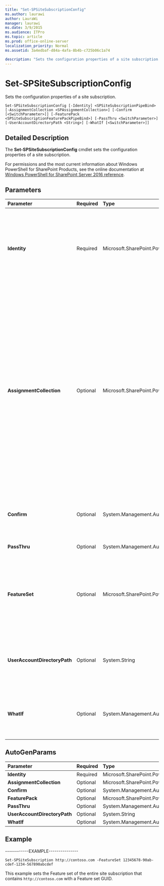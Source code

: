```yaml
---
title: "Set-SPSiteSubscriptionConfig"
ms.author: laurawi
author: LauraWi
manager: laurawi
ms.date: 3/9/2015
ms.audience: ITPro
ms.topic: article
ms.prod: office-online-server
localization_priority: Normal
ms.assetid: 3a4edbaf-d84a-4afa-8b4b-c725b06c1a74

description: "Sets the configuration properties of a site subscription."
---
```


# Set-SPSiteSubscriptionConfig

Sets the configuration properties of a site subscription.
  
```
Set-SPSiteSubscriptionConfig [-Identity] <SPSiteSubscriptionPipeBind> [-AssignmentCollection <SPAssignmentCollection>] [-Confirm [<SwitchParameter>]] [-FeaturePack <SPSiteSubscriptionFeaturePackPipeBind>] [-PassThru <SwitchParameter>] [-UserAccountDirectoryPath <String>] [-WhatIf [<SwitchParameter>]]
```

## Detailed Description

The **Set-SPSiteSubscriptionConfig** cmdlet sets the configuration properties of a site subscription. 
  
For permissions and the most current information about Windows PowerShell for SharePoint Products, see the online documentation at [Windows PowerShell for SharePoint Server 2016 reference](https://go.microsoft.com/fwlink/p/?LinkId=671715).
  
## Parameters

|**Parameter**|**Required**|**Type**|**Description**|
|:-----|:-----|:-----|:-----|
|**Identity** <br/> |Required  <br/> |Microsoft.SharePoint.PowerShell.SPSiteSubscriptionPipeBind  <br/> |Specifies the site subscription configuration to update.  <br/> The type must be a valid GUID, in the form 12345678-90ab-cdef-1234-567890bcdefgh; an SPSite (object or URL) of a site collection that is a member of the site subscription; or an instance of a valid **SiteSubscription** object.  <br/> |
|**AssignmentCollection** <br/> |Optional  <br/> |Microsoft.SharePoint.PowerShell.SPAssignmentCollection  <br/> |Manages objects for the purpose of proper disposal. Use of objects, such as **SPWeb** or **SPSite**, can use large amounts of memory and use of these objects in Windows PowerShell scripts requires proper memory management. Using the **SPAssignment** object, you can assign objects to a variable and dispose of the objects after they are needed to free up memory. When **SPWeb**, **SPSite**, or **SPSiteAdministration** objects are used, the objects are automatically disposed of if an assignment collection or the **Global** parameter is not used.  <br/> > [!NOTE]> When the **Global** parameter is used, all objects are contained in the global store. If objects are not immediately used, or disposed of by using the **Stop-SPAssignment** command, an out-of-memory scenario can occur.           |
|**Confirm** <br/> |Optional  <br/> |System.Management.Automation.SwitchParameter  <br/> |Prompts you for confirmation before executing the command. For more information, type the following command: **get-help about_commonparameters** <br/> |
|**PassThru** <br/> |Optional  <br/> |System.Management.Automation.SwitchParameter  <br/> |Specifies the output object can be passed through the pipeline.  <br/> |
|**FeatureSet** <br/> |Optional  <br/> |Microsoft.SharePoint.PowerShell.SPFeatureSetPipeBind  <br/> |Specifies the feature set that is associated with the site subscription.  <br/> Specifies a null value to clear the current association.  <br/> The type must be a valid GUID, in the form 12345678-90ab-cdef-1234-567890bcdefgh; or an instance of a valid **SPFeatureSet**object.  <br/> |
|**UserAccountDirectoryPath** <br/> |Optional  <br/> |System.String  <br/> |Sets the site user account directory path to a specific organizational unit (OU) that is in the same domain as the site subscription.  <br/> The type must be a name of a distinguished OU; for example, OU=Contoso1, DC=OSGCorp,DC=local.  <br/> |
|**WhatIf** <br/> |Optional  <br/> |System.Management.Automation.SwitchParameter  <br/> |Displays a message that describes the effect of the command instead of executing the command. For more information, type the following command: **get-help about_commonparameters** <br/> |
   
## AutoGenParams

|**Parameter**|**Required**|**Type**|**Description**|
|:-----|:-----|:-----|:-----|
|**Identity** <br/> |Required  <br/> |Microsoft.SharePoint.PowerShell.SPSiteSubscriptionPipeBind  <br/> ||
|**AssignmentCollection** <br/> |Optional  <br/> |Microsoft.SharePoint.PowerShell.SPAssignmentCollection  <br/> ||
|**Confirm** <br/> |Optional  <br/> |System.Management.Automation.SwitchParameter  <br/> ||
|**FeaturePack** <br/> |Optional  <br/> |Microsoft.SharePoint.PowerShell.SPSiteSubscriptionFeaturePackPipeBind  <br/> ||
|**PassThru** <br/> |Optional  <br/> |System.Management.Automation.SwitchParameter  <br/> ||
|**UserAccountDirectoryPath** <br/> |Optional  <br/> |System.String  <br/> ||
|**WhatIf** <br/> |Optional  <br/> |System.Management.Automation.SwitchParameter  <br/> ||
   
## Example

------------EXAMPLE---------------
  
```
Set-SPSiteSubscription http://contoso.com -FeatureSet 12345678-90ab-cdef-1234-567890abcdef
```

This example sets the Feature set of the entire site subscription that contains  `http://contoso.com` with a Feature set GUID. 
  

